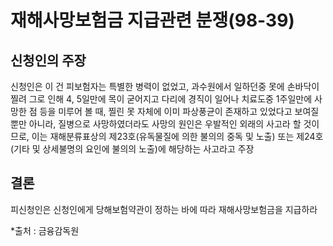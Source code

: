 # 재해사망보험금 지급관련 분쟁(98-39)

## 신청인의 주장
신청인은 이 건 피보험자는 특별한 병력이 없었고, 과수원에서 일하던중 못에 손바닥이 찔려 그로 인해 4, 5일만에 목이 굳어지고 다리에 경직이 일어나 치료도중 1주일만에 사망한 점 등을 미루어 볼 때, 찔린 못 자체에 이미 파상풍균이 존재하고 있었다고 보여질 뿐만 아니라, 질병으로 사망하였더라도 사망의 원인은 우발적인 외래의 사고라 할 것이므로, 이는 재해분류표상의 제23호(유독물질에 의한 불의의 중독 및 노출) 또는 제24호(기타 및 상세불명의 요인에 불의의 노출)에 해당하는 사고라고 주장

## 결론
피신청인은 신청인에게 당해보험약관이 정하는 바에 따라 재해사망보험금을 지급하라

*출처 : 금융감독원